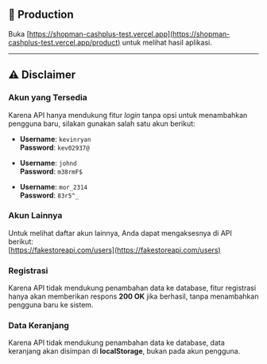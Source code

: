 ## 🚀 Production
Buka [https://shopman-cashplus-test.vercel.app](https://shopman-cashplus-test.vercel.app/product) untuk melihat hasil aplikasi.

---

## ⚠️ Disclaimer

### Akun yang Tersedia
Karena API hanya mendukung fitur *login* tanpa opsi untuk menambahkan pengguna baru, silakan gunakan salah satu akun berikut:

- **Username**: `kevinryan`  
  **Password**: `kev02937@`

- **Username**: `johnd`  
  **Password**: `m38rmF$`

- **Username**: `mor_2314`  
  **Password**: `83r5^_`

### Akun Lainnya
Untuk melihat daftar akun lainnya, Anda dapat mengaksesnya di API berikut:  
[https://fakestoreapi.com/users](https://fakestoreapi.com/users)

### Registrasi
Karena API tidak mendukung penambahan data ke database, fitur registrasi hanya akan memberikan respons **200 OK** jika berhasil, tanpa menambahkan pengguna baru ke sistem.

### Data Keranjang
Karena API tidak mendukung penambahan data ke database, data keranjang akan disimpan di **localStorage**, bukan pada akun pengguna.
